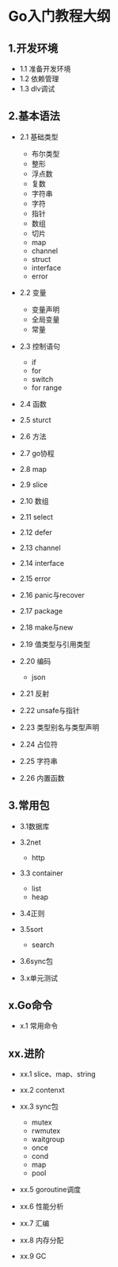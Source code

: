 # Go入门教程大纲


## 1.开发环境

- 1.1 准备开发环境
- 1.2 依赖管理
- 1.3 dlv调试

## 2.基本语法

- 2.1 基础类型
  
  - 布尔类型
  - 整形
  - 浮点数
  - 复数
  - 字符串
  - 字符
  - 指针
  - 数组
  - 切片
  - map
  - channel
  - struct
  - interface
  - error
  

- 2.2 变量

  - 变量声明
  - 全局变量
  - 常量

- 2.3 控制语句
  
  - if 
  - for
  - switch
  - for range   

- 2.4 函数

- 2.5 sturct

- 2.6 方法

- 2.7 go协程

- 2.8 map

- 2.9 slice

- 2.10 数组

- 2.11 select

- 2.12 defer

- 2.13 channel

- 2.14 interface

- 2.15 error

- 2.16 panic与recover

- 2.17 package

- 2.18 make与new

- 2.19 值类型与引用类型

- 2.20 编码

  - json 

- 2.21 反射

- 2.22 unsafe与指针

- 2.23 类型别名与类型声明

- 2.24 占位符

- 2.25 字符串

- 2.26 内置函数

## 3.常用包

- 3.1数据库

- 3.2net

    - http

- 3.3 container

    - list
    - heap

- 3.4正则

- 3.5sort

    - search

- 3.6sync包

- 3.x单元测试




## x.Go命令

- x.1 常用命令

## xx.进阶

- xx.1 slice、map、string

- xx.2 contenxt

- xx.3 sync包

    - mutex
    - rwmutex
    - waitgroup
    - once
    - cond
    - map
    - pool

- xx.5 goroutine调度

- xx.6 性能分析

- xx.7 汇编

- xx.8 内存分配

- xx.9 GC



